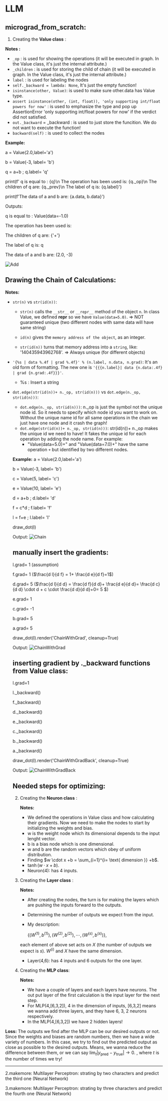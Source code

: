 # LLM

## micrograd_from_scratch:

1. Creating the **Value class** :

**Notes :**
- `_op` : is used for showing the operations (it will be executed in graph. In the Value class, it's just the internal attribute.)
- `_children` : is used for storing the child of chain (it will be executed in graph. In the Value class, it's just the internal attribute.)
- `label` : is used for labeling the nodes
- `self._backward = lambda: None`, It's just the empty function!
- `isinstance(other, Value)`: is used to make sure other.data has Value type.
- `assert isinstance(other, (int, float)), 'only supporting int/float powers for now'` : is used to emphasize the type and pop up AssertionError 'only supporting int/float powers for now' if the verdict did not satisfied.
- `out._backward` = _backward : is used to just store the funcition. We do not want to execute the function!
- `backward(self)` : is used to collect the nodes
 
 **Example:**
  
a = Value(2.0,label='a')

b = Value(-3, label= 'b')

q = a+b ; q.label= 'q'

print(f' q is equal to : {q}\n The operation has been used is: {q._op}\n The children of q are: {q._prev}\n The label of q is: {q.label}')

print(f'The data of a and b are: {a.data, b.data}')

Outputs: 

q is equal to : Value(data=-1.0)

The operation has been used is: 

The children of q are: {'+'}

The label of q is: q

The data of a and b are: (2.0, -3)

![Add](https://github.com/user-attachments/assets/816c445c-1210-49a8-ad50-78e80d919d93)

## Drawing the Chain of Calculations:

**Notes:**
- `str(n)` vs `str(id(n))`:
    - `str(n)` calls the `__str__` or `__repr__` method of the object `n`. In class Value, we defined __repr__ so we have `Value(data=5.0)`. => NOT guaranteed unique (two different nodes with same data will have same string)

    - `id(n)` gives the `memory address of the object`, as an integer.
      
    - `str(id(n))` turns that memory address into a `string`, like: '140435943962768'. => Always unique (for different objects)

      
- `'{%s | data %.4f | grad %.4f}' % (n.label, n.data, n.grad)`: It's an old form of formatting. The new one is `'{{{n.label}| data {n.data:.4f} | grad {n.grad:.4f}}}'`.
   - %s : Insert a string

- `dot.edge(str(id(n))+ n._op, str(id(n)))` vs `dot.edge(n._op, str(id(n)))`:
   - `dot.edge(n._op, str(id(n)))`: n._op is just the symbol not the unique node id. So it needs to specify which node id you want to work on. Without the unique name id for all same operations in the chain we just have one node and it crash the graph!
   - `dot.edge(str(id(n))+ n._op, str(id(n)))`: str(id(n))+ n._op makes the unique id we need to have! It fakes the unique id for each operation by adding the node name. For example:
      - "Value(data=5.0)+" and "Value(data=7.0)+" have the same operation `+` but identified by two different nodes.

  **Example:**
  a = Value(2.0,label='a')
  
  b = Value(-3, label= 'b')
  
  c = Value(5, label= 'c')
  
  e = Value(10, label= 'e')
  
  d = a+b ; d.label= 'd'
  
  f = c*d ; f.label= 'f'
  
  l = f+e ; l.label= 'l'
  
  draw_dot(l)
  
  Output: ![Chain](https://github.com/user-attachments/assets/98bd8e5b-3c49-48cc-b589-57ca97c32b3e)

  ## manually insert the gradients:
  
     l.grad= 1 (assumption)
  
     f.grad= 1 ($\frac{d l}{d f} = 1+ \frac{d e}{d f}=1$)
  
     d.grad= 5 ($\frac{d l}{d d} = \frac{d f}{d d}+ \frac{d e}{d d}= \frac{d c}{d d} \cdot d + c \cdot \frac{d d}{d d}+0= 5 $)
  
     e.grad= 1
  
     c.grad= -1
  
     b.grad= 5
  
     a.grad= 5

     draw_dot(l).render('ChainWithGrad', cleanup=True)

     Output: ![ChainWithGrad](https://github.com/user-attachments/assets/85526321-e42a-4f9e-ab12-edad14dbc9be)

  ## inserting gradient by ._backward functions from Value class:
     l.grad=1
  
     l._backward()
  
     f._backward()
  
     d._backward()
  
     e._backward()
  
     c._backward()
  
     b._backward()
  
     a._backward()
  
     draw_dot(l).render('ChainWithGradBack', cleanup=True)
  
     Output: ![ChainWithGradBack](https://github.com/user-attachments/assets/b2962bf9-cffd-417a-94c0-8fe829550fbd)
  ## Needed steps for optimizing:
  
  2. Creating the **Neuron class** :
     
     **Notes:**
     
     - We defined the operations in Value class and how calculating their gradients. Now we need to make the nodes to start by initializing the weights and bias.
     - w is the weight node which its dimensional depends to the input lenght vector.
     - b is a bias node which is one dimensional.
     - w and b are the random vectors which obey of uniform distribution.
     - Finding $`w \cdot x +b = \sum_{i=1}^{i= \text{ dimension }} +b`$.
     - $`\tanh(w \cdot x +b)`$.
     - Neuron(4): has 4 inputs.


  4. Creating the **Layer class** :
     
     **Notes:**
     
     - After creating the nodes, the turn is for making the layers which are pushing the inputs forward to the outputs.
     - Determining the number of outputs we expect from the input.
     - My description:
       
        $`\{(W^{(1)}, b^{(1)}),(W^{(2)}, b^{(2)}), \cdots, (W^{(s)}, b^{(s)})\},`$
       
      each element of above set acts on $`X`$ (the number of outputs we expect is $`s`$). $W^{(i)}$ and $X$ have the same dimension.
      - Layer(4,6): has 4 inputs and 6 outputs for the one layer.

  6. Creating the **MLP class**:

     **Notes:**
     - We have a couple of layers and each layers have neurons. The out put layer of the first calculation is the input layer for the next step.
     - For MLP(4,[6,3,2]), 4 in the dimension of inputs, [6,3,2] means we wanna add three layers, and they have 6, 3, 2 neurons respectively.
     - In the MLP(4,[6,3,2]) we have 2 hidden layers! 
     

**Loss:** The outputs we find after the MLP can be our desired outputs or not. Since the weights and biases are random numbers, then we have a wide variety of numbers. In this case, we try to find out the predicted output as close as possible to the desired outputs. Means, we wanna reduce the difference between them, or we can say $\lim_t |y_{\text{pred}} - y_{\text{true}}| \to 0$.
, where $t$ is the number of times we try!

_________________________________________________________
2.makemore: Multilayer Perceptron: strating by two characters and predict the third one (Neural Network)


3.makemore: Multilayer Perceptron: strating by three characters and predict the fourth one (Neural Network)
